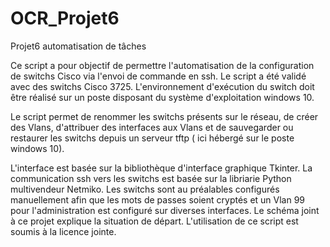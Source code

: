 # OCR_Projet6
 Projet6 automatisation de tâches

Ce script a pour objectif de permettre l'automatisation de la configuration de switchs Cisco via l'envoi de commande en ssh. 
Le script a été validé avec des switchs Cisco 3725. L'environnement d'exécution du switch doit être réalisé sur un poste disposant du système d'exploitation windows 10.

Le script permet de renommer les switchs présents sur le réseau, de créer des Vlans, d'attribuer des interfaces aux Vlans et de sauvegarder ou restaurer les switchs depuis un serveur tftp ( ici hébergé sur le poste windows 10).

L'interface est basée  sur la bibliothèque d'interface graphique Tkinter.
La communication ssh vers les switchs est basée sur la libriarie Python multivendeur Netmiko. 
Les switchs sont au préalables configurés manuellement afin que les mots de passes soient cryptés et un Vlan 99 pour l'administration est configuré sur diverses interfaces. 
Le schéma joint à ce projet explique la situation de départ.
L'utilisation de ce script est soumis à la licence jointe.